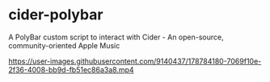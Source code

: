 # cider-polybar
A PolyBar custom script to interact with Cider - An open-source, community-oriented Apple Music

https://user-images.githubusercontent.com/9140437/178784180-7069f10e-2f36-4008-bb9d-fb51ec86a3a8.mp4

